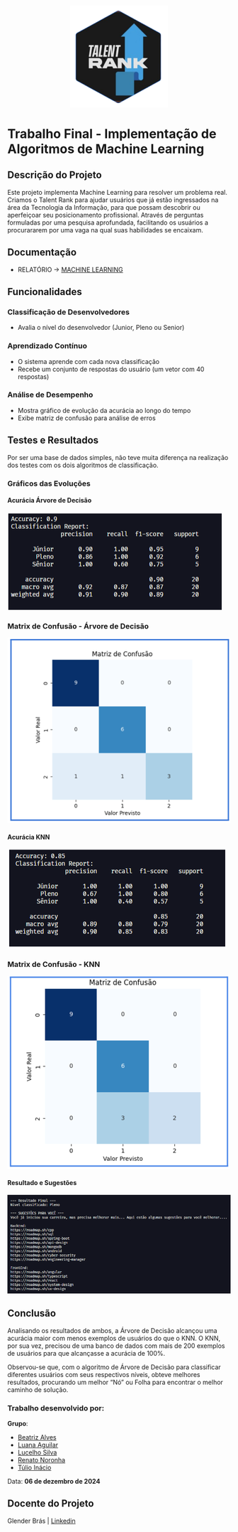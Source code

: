<div align="center">
    <img src="./src/assets/img/logo_machine_learning.png" alt="Logo Talent Rank" width="220"/>
</div>

# Trabalho Final - Implementação de Algoritmos de Machine Learning

## Descrição do Projeto

Este projeto implementa Machine Learning para resolver um problema real. Criamos o Talent Rank para ajudar usuários que já estão ingressados na área da Tecnologia da Informação, para que possam descobrir ou aperfeiçoar seu posicionamento profissional. Através de perguntas formuladas por uma pesquisa aprofundada, facilitando os usuários a procurararem por uma vaga na qual suas habilidades se encaixam.

## Documentação

- RELATÓRIO -> [MACHINE LEARNING](https://docs.google.com/document/d/1gJrRUmYeiRg7VIcdr1QnHPp4aN0GHifqETSycVuTorA/edit?tab=t.0)

## Funcionalidades

### Classificação de Desenvolvedores

- Avalia o nível do desenvolvedor (Junior, Pleno ou Senior)

### Aprendizado Contínuo

- O sistema aprende com cada nova classificação
- Recebe um conjunto de respostas do usuário (um vetor com 40 respostas)

### Análise de Desempenho

- Mostra gráfico de evolução da acurácia ao longo do tempo
- Exibe matriz de confusão para análise de erros

## Testes e Resultados

Por ser uma base de dados simples, não teve muita diferença na realização dos testes com os dois algoritmos de classificação.

### Gráficos das Evoluções

#### **Acurácia Árvore de Decisão**

![Gráficos](./src/assets/img/acuracia_AD.png)

### **Matrix de Confusão - Árvore de Decisão**

![Gráficos](./src/assets/img/matrix_confusao_AD.png)

#### **Acurácia KNN**

![Gráficos](./src/assets/img/acuracia_KNN.png)

### **Matrix de Confusão - KNN**

![Gráficos](./src/assets/img/matrix_confusao_KNN.png)

#### **Resultado e Sugestões**

![Gráficos](./src/assets/img/console.png)

## Conclusão

Analisando os resultados de ambos, a Árvore de Decisão alcançou uma acurácia maior com menos exemplos de usuários do que o KNN. O KNN, por sua vez, precisou de uma banco de dados com mais de 200 exemplos de usuários para que alcançasse a acurácia de 100%.

Observou-se que, com o algoritmo de Árvore de Decisão para classificar diferentes usuários com seus respectivos níveis, obteve melhores resultados, procurando um melhor “Nó” ou Folha para encontrar o melhor caminho de solução.

### Trabalho desenvolvido por:

**Grupo**:

- [Beatriz Alves](https://www.linkedin.com/in/beatriz-alves-de-souza-789a84239/)
- [Luana Aguilar](https://www.linkedin.com/in/luana-aguilar-bb65b7258/)
- [Lucelho Silva](https://www.linkedin.com/in/lucelhosilva/)
- [Renato Noronha](https://www.linkedin.com/in/renatonoronha/)
- [Túlio Inácio](https://www.linkedin.com/in/t%C3%BAlio-in%C3%A1cio-767244276/)

Data: **06 de dezembro de 2024**

## Docente do Projeto

Glender Brás | [Linkedin](https://www.linkedin.com/in/glenderbras/)
